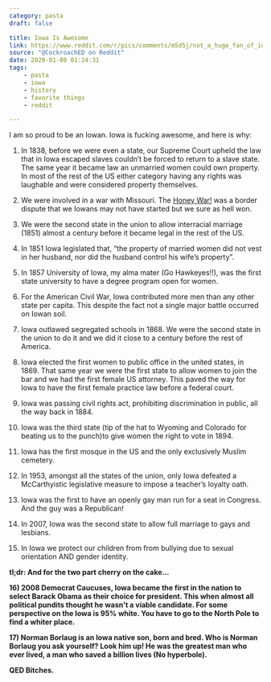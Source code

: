 ```yaml
---
category: pasta
draft: false

title: Iowa Is Awesome
link: https://www.reddit.com/r/pics/comments/m5d5j/not_a_huge_fan_of_iowa_but_i_could_spend_forever/c2yacee
source: "@CockroachED on Reddit"
date: 2020-01-08 01:24:31
tags:
    - pasta
    - iowa
    - history
    - favorite things
    - reddit

---
```


I am so proud to be an Iowan. Iowa is fucking awesome, and here is why:

1) In 1838, before we were even a state, our Supreme Court upheld the law that in Iowa escaped slaves couldn’t be forced to return to a slave state.  The same year it became law an unmarried women could own property.   In most of the rest of the US either category having any rights was laughable and were considered property themselves.

2) We were involved in a war with Missouri. The [Honey War!](http://en.wikipedia.org/wiki/Honey_War) was a border dispute that we Iowans may not have started but we sure as hell won.

3) We were the second state in the union to allow interracial marriage (1851) almost a century before it became legal in the rest of the US.

4) In 1851 Iowa legislated that, “the property of married women did not vest in her husband, nor did the husband control his wife’s property”.

5) In 1857 University of Iowa, my alma mater (Go Hawkeyes!!), was the first state university to have a degree program open for women.

6) For the American Civil War, Iowa contributed more men than any other state per capita.  This despite the fact not a single major battle occurred on Iowan soil.

7)  Iowa outlawed segregated schools in 1868.  We were the second state in the union to do it and we did it close to a century before the rest of America.

8) Iowa elected the first women to public office in the united states, in 1869.  That same year we were the first state to allow women to join the bar and we had the first female US attorney.  This paved the way for Iowa to have the first female practice law before a federal court.

9) Iowa was passing civil rights act, prohibiting discrimination in public, all the way back in 1884.

10) Iowa was the third state (tip of the hat to Wyoming and Colorado for beating us to the punch)to give women the right to vote in 1894.

11) Iowa has the first mosque in the US and the only exclusively Muslim cemetery.

12)  In 1953, amongst all the states of the union, only Iowa defeated a McCarthyistic legislative measure to impose a teacher’s loyalty oath.


13) Iowa was the first to have an openly gay man run for a seat in Congress. And the guy was a Republican!

14) In 2007, Iowa was the second state to allow full marriage to gays and lesbians.

15) In Iowa we protect our children from from bullying due to sexual orientation AND gender identity.

**tl;dr: And for the two part cherry on the cake…**

**16) 2008 Democrat Caucuses, Iowa became the first in the nation to select Barack Obama as their choice for president.  This when almost all political pundits thought he wasn't a viable candidate.  For some perspective on the Iowa is 95% white.  You have to go to the North Pole to find a whiter place.**

**17) Norman Borlaug is an Iowa native son, born and bred.  Who is Norman Borlaug you ask yourself?  Look him up! He was the greatest man who ever lived, a man who saved a billion lives (No hyperbole).**

**QED Bitches.**

